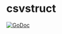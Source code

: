 csvstruct
=========

[![GoDoc](https://godoc.org/github.com/ImJasonH/csvstruct?status.png)](https://godoc.org/github.com/ImJasonH/csvstruct)
